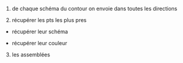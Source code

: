 1) de chaque schéma du contour on envoie dans toutes les directions

2) récupérer les pts les plus pres

  - récupérer leur schéma
  
  - récupérer leur couleur
  
  
 3) les assemblées
 
































